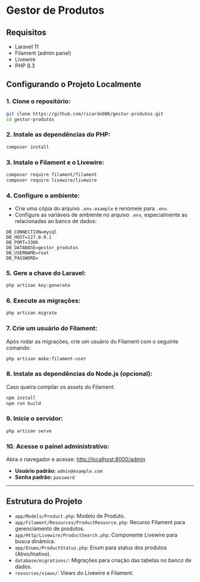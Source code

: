# Gestor de Produtos

## Requisitos

- Laravel 11
- Filament (admin panel)
- Livewire
- PHP 8.3

## Configurando o Projeto Localmente

### 1. Clone o repositório:
```bash
git clone https://github.com/ricardo006/gestor-produtos.git
cd gestor-produtos
```

### 2. Instale as dependências do PHP:
```bash
composer install
```

### 3. Instale o Filament e o Livewire:
```bash
composer require filament/filament
composer require livewire/livewire
```

### 4. Configure o ambiente:
- Crie uma cópia do arquivo `.env.example` e renomeie para `.env`.
- Configure as variáveis de ambiente no arquivo `.env`, especialmente as relacionadas ao banco de dados:

```env
DB_CONNECTION=mysql
DB_HOST=127.0.0.1
DB_PORT=3306
DB_DATABASE=gestor_produtos
DB_USERNAME=root
DB_PASSWORD=
```

### 5. Gere a chave do Laravel:
```bash
php artisan key:generate
```

### 6. Execute as migrações:
```bash
php artisan migrate
```

### 7. Crie um usuário do Filament:
Após rodar as migrações, crie um usuário do Filament com o seguinte comando:
```bash
php artisan make:filament-user
```

### 8. Instale as dependências do Node.js (opcional):
Caso queira compilar os assets do Filament:
```bash
npm install
npm run build
```

### 9. Inicie o servidor:
```bash
php artisan serve
```

### 10. Acesse o painel administrativo:
Abra o navegador e acesse: [http://localhost:8000/admin](http://localhost:8000/admin)

- **Usuário padrão:** `admin@example.com`
- **Senha padrão:** `password`

---

## Estrutura do Projeto

- `app/Models/Product.php`: Modelo de Produto.
- `app/Filament/Resources/ProductResource.php`: Recurso Filament para gerenciamento de produtos.
- `app/Http/Livewire/ProductSearch.php`: Componente Livewire para busca dinâmica.
- `app/Enums/ProductStatus.php`: Enum para status dos produtos (Ativo/Inativo).
- `database/migrations/`: Migrações para criação das tabelas no banco de dados.
- `resources/views/`: Views do Livewire e Filament.